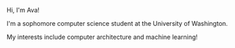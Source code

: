 Hi, I'm Ava!

I'm a sophomore computer science student at the University of Washington.

My interests include computer architecture and machine learning!
